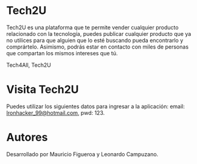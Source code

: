 # Tech2U

Tech2U es una plataforma que te permite vender cualquier producto relacionado con la tecnología, puedes publicar cualquier producto que ya no utilices para que alguien que lo esté buscando pueda encontrarlo y comprártelo. Asimismo, podrás estar en contacto con miles de personas que compartan los mismos intereses que tú.

Tech4All, Tech2U

# Visita Tech2U 

Puedes utilizar los siguientes datos para ingresar a la aplicación: 
email: Ironhacker_99@hotmail.com,
pwd: 123.

# Autores
Desarrollado por Mauricio Figueroa y Leonardo Campuzano.
